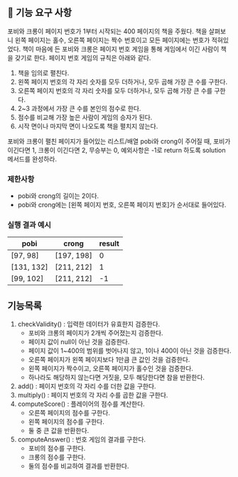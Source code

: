 ## 🚀 기능 요구 사항

포비와 크롱이 페이지 번호가 1부터 시작되는 400 페이지의 책을 주웠다. 책을 살펴보니 왼쪽 페이지는 홀수, 오른쪽 페이지는 짝수 번호이고 모든 페이지에는 번호가 적혀있었다. 책이 마음에 든 포비와 크롱은 페이지 번호 게임을 통해 게임에서 이긴 사람이 책을 갖기로 한다. 페이지 번호 게임의 규칙은 아래와 같다.

1. 책을 임의로 펼친다.
2. 왼쪽 페이지 번호의 각 자리 숫자를 모두 더하거나, 모두 곱해 가장 큰 수를 구한다.
3. 오른쪽 페이지 번호의 각 자리 숫자를 모두 더하거나, 모두 곱해 가장 큰 수를 구한다.
4. 2~3 과정에서 가장 큰 수를 본인의 점수로 한다.
5. 점수를 비교해 가장 높은 사람이 게임의 승자가 된다.
6. 시작 면이나 마지막 면이 나오도록 책을 펼치지 않는다.

포비와 크롱이 펼친 페이지가 들어있는 리스트/배열 pobi와 crong이 주어질 때, 포비가 이긴다면 1, 크롱이 이긴다면 2, 무승부는 0, 예외사항은 -1로 return 하도록 solution 메서드를 완성하라.

### 제한사항

- pobi와 crong의 길이는 2이다.
- pobi와 crong에는 [왼쪽 페이지 번호, 오른쪽 페이지 번호]가 순서대로 들어있다.

### 실행 결과 예시

| pobi | crong | result |
| --- | --- | --- |
| [97, 98] | [197, 198] | 0 |
| [131, 132] | [211, 212] | 1 |
| [99, 102] | [211, 212] | -1 |

## 기능목록

1. checkValidity() : 입력한 데이터가 유효한지 검증한다. 
   - 포비와 크롱의 페이지가 2개씩 주어졌는지 검증한다.
   - 페이지 값이 null이 아닌 것을 검증한다.
   - 페이지 값이 1~400의 범위를 벗어나지 않고, 1이나 400이 아닌 것을 검증한다.
   - 오른쪽 페이지가 왼쪽 페이지보다 1만큼 큰 값인 것을 검증한다.
   - 왼쪽 페이지가 짝수이고, 오른쪽 페이지가 홀수인 것을 검증한다.
   - 하나라도 해당하지 않는다면 거짓을, 모두 해당한다면 참을 반환한다.
2. add() : 페이지 번호의 각 자리 수를 더한 값을 구한다.
3. multiply() : 페이지 번호의 각 자리 수를 곱한 값을 구한다.
4. computeScore() : 플레이어의 점수를 계산한다.
   - 오른쪽 페이지의 점수를 구한다.
   - 왼쪽 페이지의 점수를 구한다.
   - 둘 중 큰 값을 반환한다.
5. computeAnswer() : 번호 게임의 결과를 구한다.
   - 포비의 점수를 구한다.
   - 크롱의 점수를 구한다.
   - 둘의 점수를 비교하여 결과를 반환한다.


